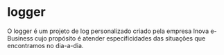 # logger
O logger é um projeto de log personalizado criado pela empresa Inova e-Business cujo propósito é atender
especificidades das situações que encontramos no dia-a-dia.
